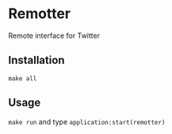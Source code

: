 Remotter
=============
Remote interface for Twitter

Installation
-----
    make all

Usage
----
`make run` and type `application:start(remotter)`



